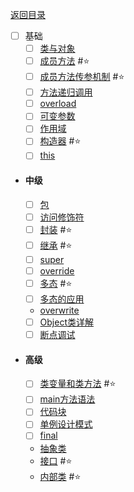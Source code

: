 <meta name="viewport" content="width=device-width, initial-scale=1.0, viewport-fit=cover">

[返回目录](Home.md)

- [ ] 基础
	- [ ] [类与对象](类与对象.md)
	- [ ] [成员方法](成员方法.md) #⭐️ 
	- [ ] [成员方法传参机制](成员方法传参机制.md) #⭐️ 
	- [ ] [方法递归调用](方法递归调用.md)
	- [ ] [overload](overload) 
	- [ ] [可变参数](可变参数.md) 
	- [ ] [作用域](作用域.md) 
	- [ ] [构造器](构造器.md) #⭐️ 
	- [ ] [this](this.md) 
- #### 中级
	- [ ] [包](包.md)
	- [ ] [访问修饰符](访问修饰符.md) 
	- [ ] [封装](封装.md) #⭐️ 
	- [ ] [继承](继承.md) #⭐️ 
	- [ ] [super](super.md) 
	- [ ] [override](override.md)
	- [ ] [多态](多态.md) #⭐️ 
	- [ ] [多态的应用](多态的应用.md)
	- [overwrite](overwrite.md) 
	- [ ] [Object类详解](Object类详解-equals.md) 
	- [ ] [断点调试](断点调试.md) 
- #### 高级 
	- [ ] [类变量和类方法](类变量和类方法.md) #⭐️ 
	- [ ] [main方法语法](main方法语法.md) 
	- [ ] [代码块](代码块.md) 
	- [ ] [单例设计模式](单例设计模式.md) 
	- [ ] [final](final.md) 
	- [抽象类](抽象类.md) 
	- [接口](接口.md) #⭐️ 
	- [内部类](内部类.md) #⭐️ 